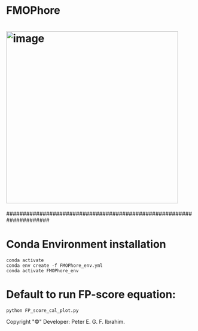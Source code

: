 # FMOPhore

# <img width="459" alt="image" src="https://github.com/user-attachments/assets/4a3fbc8c-fd40-4b96-a621-dd14d669c0a3">


#####################################################################

# Conda Environment installation
	conda activate
	conda env create -f FMOPhore_env.yml
	conda activate FMOPhore_env

# Default to run FP-score equation:

	python FP_score_cal_plot.py

Copyright "©" Developer: Peter E. G. F. Ibrahim.
